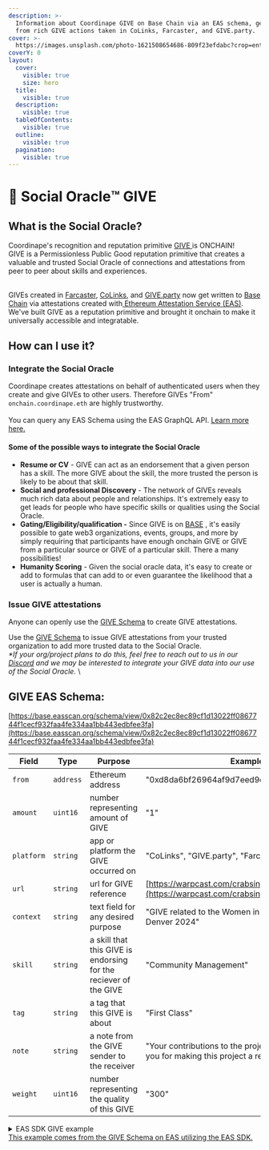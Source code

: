 ```yaml
---
description: >-
  Information about Coordinape GIVE on Base Chain via an EAS schema, generated
  from rich GIVE actions taken in CoLinks, Farcaster, and GIVE.party.
cover: >-
  https://images.unsplash.com/photo-1621508654686-809f23efdabc?crop=entropy&cs=srgb&fm=jpg&ixid=M3wxOTcwMjR8MHwxfHNlYXJjaHwyfHxjcnlzdGFsJTIwYmFsbHxlbnwwfHx8fDE3MTgzMTk3MDV8MA&ixlib=rb-4.0.3&q=85
coverY: 0
layout:
  cover:
    visible: true
    size: hero
  title:
    visible: true
  description:
    visible: true
  tableOfContents:
    visible: true
  outline:
    visible: true
  pagination:
    visible: true
---
```


# 🔮 Social Oracle™️ GIVE

## What is the Social Oracle?

Coordinape's recognition and reputation primitive [GIVE ](colinks/give.md)is ONCHAIN! \
GIVE is a Permissionless Public Good reputation primitive that creates a valuable and trusted Social Oracle of connections and attestations from peer to peer about skills and experiences.

\
GIVEs created in [Farcaster](https://www.farcaster.xyz/), [CoLinks](https://colinks.coordinape.com/info), and [GIVE.party](https://colinks.coordinape.com/giveparty) now get written to [Base Chain](https://base.org) via attestations created with[ Ethereum Attestation Service (EAS)](https://attest.org/).  We've built GIVE as a reputation primitive and brought it onchain to make it universally accessible and integratable. &#x20;

## How can I use it?

### Integrate the Social Oracle

Coordinape creates attestations on behalf of authenticated users when they create and give GIVEs to other users. Therefore GIVEs "From" `onchain.coordinape.eth` are highly trustworthy. \
\
You can query any EAS Schema using the EAS GraphQL API. [Learn more here.](https://docs.attest.org/docs/developer-tools/api)

#### **Some of the possible ways to integrate the Social Oracle**

* **Resume or CV** - GIVE can act as an endorsement that a given person has a skill. The more GIVE about the skill, the more trusted the person is likely to be about that skill.&#x20;
* **Social and professional Discovery** - The network of GIVEs reveals much rich data about people and relationships. It's extremely easy to get leads for people who have specific skills or qualities using the Social Oracle.
* **Gating/Eligibility/qualification -** Since GIVE is on [BASE](https://base.org) , it's easily possible to gate web3 organizations, events, groups, and more by simply requiring that participants have enough onchain GIVE or GIVE from a particular source or GIVE of a particular skill. There a many possibilities!
* **Humanity Scoring** - Given the social oracle data, it's easy to create or add to formulas that can add to or even guarantee the likelihood that a user is actually a human.&#x20;

### Issue GIVE attestations

Anyone can openly use the [GIVE Schema](https://base.easscan.org/schema/view/0x82c2ec8ec89cf1d13022ff0867744f1cecf932faa4fe334aa1bb443edbfee3fa) to create GIVE attestations.&#x20;

Use the [GIVE Schema](https://base.easscan.org/schema/view/0x82c2ec8ec89cf1d13022ff0867744f1cecf932faa4fe334aa1bb443edbfee3fa) to issue GIVE attestations from your trusted organization to add more trusted data to the Social Oracle.\
_\*If your org/project plans to do this, feel free to reach out to us in our_ [_Discord_](https://discord.gg/GFASZtq6Sw) _and we may be interested to integrate your GIVE data into our use of the Social Oracle._ \


## GIVE EAS Schema:&#x20;

[https://base.easscan.org/schema/view/0x82c2ec8ec89cf1d13022ff0867744f1cecf932faa4fe334aa1bb443edbfee3fa](https://base.easscan.org/schema/view/0x82c2ec8ec89cf1d13022ff0867744f1cecf932faa4fe334aa1bb443edbfee3fa)

| Field      | Type      | Purpose                                                          | Example(s)                                                                                      |
| ---------- | --------- | ---------------------------------------------------------------- | ----------------------------------------------------------------------------------------------- |
| `from`     | `address` | Ethereum address                                                 | "0xd8da6bf26964af9d7eed9e03e53415d37aa96045"                                                    |
| `amount`   | `uint16`  | number representing amount of GIVE                               | "1"                                                                                             |
| `platform` | `string`  | app or platform the GIVE occurred on                             | "CoLinks", "GIVE.party", "Farcaster"                                                            |
| `url`      | `string`  | url for GIVE reference                                           | [https://warpcast.com/crabsinger.eth/0x6c2c498](https://warpcast.com/crabsinger.eth/0x6c2c4981) |
| `context`  | `string`  | text field for any desired purpose                               | "GIVE related to the Women in Web3 IRL event at ETH Denver 2024"                                |
| `skill`    | `string`  | a skill that this GIVE is endorsing for the reciever of the GIVE | "Community Management"                                                                          |
| `tag`      | `string`  | a tag that this GIVE is about                                    | "First Class"                                                                                   |
| `note`     | `string`  | a note from the GIVE sender to the receiver                      | "Your contributions to the project are unmatched! Thank you for making this project a reality!" |
| `weight`   | `uint16`  | number representing the quality of this GIVE                     | "300"                                                                                           |



<details>

<summary>EAS SDK GIVE example <br><a href="https://base.easscan.org/schema/view/0x82c2ec8ec89cf1d13022ff0867744f1cecf932faa4fe334aa1bb443edbfee3fa">This example comes from the GIVE Schema on EAS utilizing the EAS SDK. </a></summary>

{% code fullWidth="false" %}
```javascript
import  { EAS, SchemaEncoder }  from "@ethereum-attestation-service/eas-sdk";
const easContractAddress = "0x4200000000000000000000000000000000000021";
const schemaUID = "0x82c2ec8ec89cf1d13022ff0867744f1cecf932faa4fe334aa1bb443edbfee3fa";
const eas = new EAS(easContractAddress);
// Signer must be an ethers-like signer.
await eas.connect(signer);
// Initialize SchemaEncoder with the schema string
const schemaEncoder = new SchemaEncoder("address from,uint16 amount,string platform,string url,string context,string skill,string tag,string note,uint16 weight");
const encodedData = schemaEncoder.encodeData([
	{ name: "from", value: "0x0000000000000000000000000000000000000000", type: "address" }
	{ name: "amount", value: "0", type: "uint16" }
	{ name: "platform", value: "", type: "string" }
	{ name: "url", value: "", type: "string" }
	{ name: "context", value: "", type: "string" }
	{ name: "skill", value: "", type: "string" }
	{ name: "tag", value: "", type: "string" }
	{ name: "note", value: "", type: "string" }
	{ name: "weight", value: "0", type: "uint16" }
]);
const tx = await eas.attest({
	schema: schemaUID,
	data: {
		recipient: "0x0000000000000000000000000000000000000000",
		expirationTime: 0,
		revocable: true, // Be aware that if your schema is not revocable, this MUST be false
		data: encodedData,
	},
});
const newAttestationUID = await tx.wait();
console.log("New attestation UID:", newAttestationUID);
```
{% endcode %}

</details>

